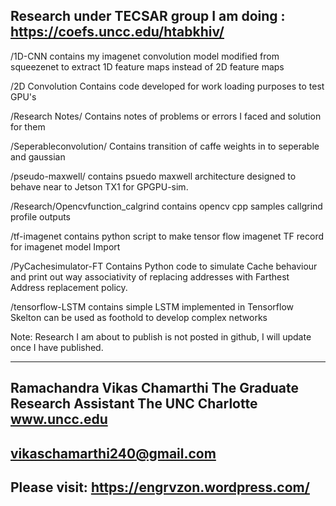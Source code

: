 Research under TECSAR group I am doing : https://coefs.uncc.edu/htabkhiv/
------------------------------------------------------------------------------

/1D-CNN contains my imagenet convolution model modified from squeezenet to extract 1D feature maps instead of 2D feature maps

/2D Convolution Contains code developed for work loading purposes to test GPU's

/Research Notes/ Contains notes of problems or errors I faced and solution for them 

/Seperableconvolution/ Contains  transition of caffe weights in to seperable and gaussian

/pseudo-maxwell/ contains psuedo maxwell architecture designed to behave near to Jetson TX1 for GPGPU-sim.

/Research/Opencvfunction_calgrind contains opencv cpp samples callgrind profile outputs

/tf-imagenet contains python script to make tensor flow imagenet TF record for imagenet model Import 

/PyCachesimulator-FT Contains Python code to simulate Cache behaviour and print out way associativity of replacing addresses
with Farthest Address replacement policy.

/tensorflow-LSTM contains simple LSTM implemented in Tensorflow Skelton can be used as foothold to develop complex networks

Note: Research I am about to publish is not posted in github, I will update once I have published.

----------------------------
Ramachandra Vikas Chamarthi
The Graduate Research Assistant
The UNC Charlotte
www.uncc.edu
----------------------------
vikaschamarthi240@gmail.com
----------------------------

Please visit: https://engrvzon.wordpress.com/
---------------------------------------------
